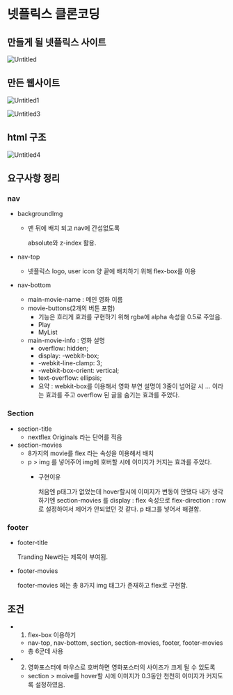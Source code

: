 # 넷플릭스 클론코딩

## 만들게 될 넷플릭스 사이트

![Untitled](https://github.com/leebongseung/goormtoon-html-css-netflex-croncoding/assets/101985441/f9179284-01a5-47a2-87a1-a59e80a4df69)



## 만든 웹사이트

![Untitled1](https://github.com/leebongseung/goormtoon-html-css-netflex-croncoding/assets/101985441/a205ff2c-f495-4699-b67c-e63ea9f73eae)

![Untitled3](https://github.com/leebongseung/goormtoon-html-css-netflex-croncoding/assets/101985441/eab10077-4682-4d57-8cb6-0315f76c2de6)


## html 구조

![Untitled4](https://github.com/leebongseung/goormtoon-html-css-netflex-croncoding/assets/101985441/bc14f8de-ceb2-42f6-9ddb-be29a79c2381)


## 요구사항 정리


### nav
- backgroundImg
    - 맨 뒤에 배치 되고 nav에 간섭없도록
        
        absolute와 z-index 활용.
        
- nav-top
    - 넷플릭스 logo, user icon 양 끝에 배치하기 위해 flex-box를 이용
- nav-bottom
    - main-movie-name : 메인 영화 이름
    - movie-buttons(2개의 버튼 포함)
        - 기능은 흐리게 효과를 구현하기 위해 rgba에 alpha 속성을 0.5로 주었음.
        - Play
        - MyList
    - main-movie-info : 영화 설명
        - overflow: hidden;
        - display: -webkit-box;
        - -webkit-line-clamp: 3;
        - -webkit-box-orient: vertical;
        - text-overflow: ellipsis;
        - 요약 : webkit-box를 이용해서 영화 부연 설명이 3줄이 넘어갈 시 … 이라는 효과를 주고 overflow 된 글을 숨기는 효과를 주었다.

### Section

- section-title
    - nextflex Originals 라는 단어를 적음
- section-movies
    - 8가지의 movie를 flex 라는 속성을 이용해서 배치
    - p > img 를 넣어주어 img에 호버할 시에 이미지가 커지는 효과를 주었다.
        - 구현이유
            
             처음엔 p태그가 없었는데 hover할시에 이미지가 변동이 안됐다 내가 생각하기엔 section-movies 를 display : flex 속성으로 flex-direction : row 로 설정하여서 제어가 안되었던 것 같다. p 태그를 넣어서 해결함.
            

### footer

- footer-title
    
    Tranding New라는 제목이 부여됨.
    
- footer-movies
    
    footer-movies 에는 총 8가지 img 태그가 존재하고 flex로 구현함.
    

## 조건

- 1. flex-box 이용하기
    - nav-top, nav-bottom, section, section-movies, footer, footer-movies
    - 총 6군데 사용

- 2. 영화포스터에 마우스로 호버하면 영화포스터의 사이즈가 크게 될 수 있도록
    - section > moive를 hover할 시에 이미지가 0.3동안 천천히 이미지가 커지도록 설정하였음.
